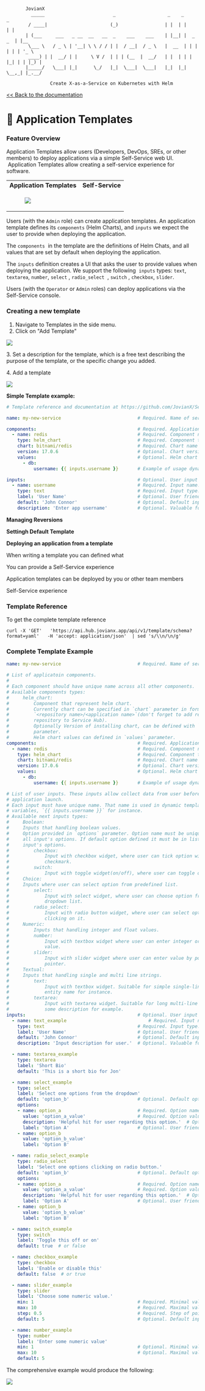 ```shell
       JovianX
         _____                         _                   _    _           _
        / ____|                       (_)                 | |  | |         | |
       | (___     ___   _ __  __   __  _    ___    ___    | |__| |  _   _  | |__
        \___ \   / _ \ | '__| \ \ / / | |  / __|  / _ \   |  __  | | | | | | '_ \
        ____) | |  __/ | |     \ V /  | | | (__  |  __/   | |  | | | |_| | | |_) |
       |_____/   \___| |_|      \_/   |_|  \___|  \___|   |_|  |_|  \__,_| |_.__/

                Create X-as-a-Service on Kubernetes with Helm
```

[\<\< Back to the documentation](README.md)

# 🍱 Application Templates

### Feature Overview

Application Templates allow users (Developers, DevOps, SREs, or other members) to deploy applications via a simple Self-Service web UI.  Application Templates allow creating a self-service experience for software.

<table><tbody><tr><td><strong>Application Templates</strong></td><td><strong>Self-Service</strong></td></tr><tr><td colspan="2"><figure class="image"><img src="https://user-images.githubusercontent.com/2787296/198906162-5aaa83df-7a7b-4ec5-b1e0-3a6f455a010e.png"></figure></td></tr></tbody></table>

Users (with the `Admin` role) can create application templates. An application template defines its `components` (Helm Charts), and `inputs` we expect the user to provide when deploying the application. 

The `components`  in the template are the definitions of Helm Chats, and all values that are set by default when deploying the application.

The `inputs` definition creates a UI that asks the user to provide values when deploying the application. We support the following  `inputs` types: `text`, `textarea`, `number`, `select` , `radio_select`  , `switch` , `checkbox`, `slider`.

Users (with the `Operator` or `Admin` roles) can deploy applications via the Self-Service console.

### **Creating a new template**

1.  Navigate to Templates in the side menu. 
2.  Click on "Add Template"

![](https://user-images.githubusercontent.com/2787296/200311033-990e852e-9194-49e4-9340-3c86098710bc.png)

3\. Set a description for the template, which is a free text describing the purpose of the template, or the specific change you added.

4\. Add a template 

![](https://user-images.githubusercontent.com/2787296/200311419-e6c3100e-41bc-4306-92a9-045c01e0a9e7.png)

**Simple Template example:** 

```yaml
# Template reference and documentation at https://github.com/JovianX/Service-Hub/blob/main/documentation/templates.md

name: my-new-service                            # Required. Name of service.

components:                                     # Required. Application components list.
  - name: redis                                 # Required. Component name.
    type: helm_chart                            # Required. Component type.
    chart: bitnami/redis                        # Required. Chart name in format `<repository name>/<application name>`.
    version: 17.0.6                             # Optional. Chart version to install.
    values:                                     # Optional. Helm chart values to install/update.
      - db:
          username: {{ inputs.username }}       # Example of usage dynamic tempalte variables.

inputs:                                         # Optional. User input list.
  - name: username                              # Required. Input name. Used in template dynamic variables. Must be unique acros all inputs.
    type: text                                  # Required. Input type.
    label: 'User Name'                          # Optional. User friendly short input title.
    default: 'John Connor'                      # Optional. Default input value. Used if was no input from user.
    description: 'Enter app username'           # Optional. Valuable for user description of this input.
```

**Managing Reversions**

**Settingh Default Template**

**Deploying an application from a template**

When writing a template you can defined what 

You can provide a Self-Service experience 

Application templates can be deployed by you or other team members 

Self-Service experience 

### Template Reference

To get the complete template reference

```shell
curl -X 'GET'   'https://api.hub.jovianx.app/api/v1/template/schema?format=yaml'   -H 'accept: application/json'  | sed 's/\\n/\n/g' 
```

### Complete Template Example

```yaml
name: my-new-service                            # Required. Name of service.

# List of applicatoin components.
#
# Each component should have unique name across all other components.
# Available components types:
#     helm_chart:
#         Component that represent helm chart.
#         Currently chart can be specified in `chart` parameter in format
#         `<repository name>/<application name>`(don't forget to add required
#         repository to Service Hub).
#         Optionally Version of installing chart, can be defined with `version`
#         parameter.
#         Helm chart values can defined in `values` parameter.
components:                                     # Required. Application components list.
  - name: redis                                 # Required. Component name.
    type: helm_chart                            # Required. Component type.
    chart: bitnami/redis                        # Required. Chart name in format `<repository name>/<application name>`.
    version: 17.0.6                             # Optional. Chart version to install.
    values:                                     # Optional. Helm chart values to install/update.
      - db:
          username: {{ inputs.username }}       # Example of usage dynamic tempalte variables.

# List of user inputs. These inputs allow collect data from user before
# application launch.
# Each input must have unique name. That name is used in dynamic template
# variables, `{{ inputs.username }}` for instance.
# Available next inputs types:
#     Boolean:
#     Inputs that handling boolean values.
#     Option provided in `options` parameter. Option name must be unique across
#     all input's options. If default option defined it must be in list of
#     input's options.
#         checkbox:
#             Input with checkbox widget, where user can tick option with
#             checkmark.
#         switch:
#             Input with toggle widget(on/off), where user can toggle option.
#     Choice:
#     Inputs where user can select option from predefined list.
#         select:
#             Input with select widget, where user can choose option from
#             dropdown list.
#         radio_select:
#             Input with radio button widget, where user can select option by
#             clicking on it.
#     Numeric:
#         Inputs that handling integer and float values.
#         number:
#             Input with textbox widget where user can enter integer or float
#             value.
#         slider:
#             Input with slider widget where user can enter value by pooling
#             pointer.
#     Textual:
#     Inputs that handling single and multi line strings.
#         text:
#             Input with textbox widget. Suitable for simple single-line string,
#             entity name for instance.
#         textarea:
#             Input with textarea widget. Suitable for long multi-line string,
#             some description for example.
inputs:                                         # Optional. User input list.
  - name: text_example                              # Required. Input name. Used in template dynamic variables. Must be unique acros all inputs.
    type: text                                  # Required. Input type.
    label: 'User Name'                          # Optional. User friendly short input title.
    default: 'John Connor'                      # Optional. Default input value. Used if was no input from user.
    description: 'Input description for user.'  # Optional. Valuable for user description of this input.

  - name: textarea_example
    type: textarea
    label: 'Short Bio'
    default: 'This is a short bio for Jon'

  - name: select_example
    type: select
    label: 'Select one options from the dropdown'
    default: 'option_b'                         # Optional. Default option. Must be in list of input's options.
    options:
    - name: option_a                            # Required. Option name. Must be unique across all input's options.
      value: 'option_a_value'                   # Required. Option value that will put into dynamic template variable(in this case `{{ inputs.select_example }}`).
      description: 'Helpful hit for user regarding this option.'  # Optional. User valuable description what consequences will face user if choose this option.
      label: 'Option A'                         # Optional. User friendly short option title.
    - name: option_b
      value: 'option_b_value'
      label: 'Option B'

  - name: radio_select_example
    type: radio_select
    label: 'Select one options clicking on radio button.'
    default: 'option_b'                         # Optional. Default option. Must be in list of input's options.
    options:
    - name: option_a                            # Required. Option name. Must be unique across all input's options.
      value: 'option_a_value'                   # Required. Option value that will put into dynamic template variable(in this case `{{ inputs.radio_select_example }}`).
      description: 'Helpful hit for user regarding this option.'  # Optional. User valuable description what consequences will face user if choose this option.
      label: 'Option A'                         # Optional. User friendly short option title.
    - name: option_b
      value: 'option_b_value'
      label: 'Option B'

  - name: switch_example
    type: switch
    label: 'Toggle this off or on'
    default: true  # or false

  - name: checkbox_example
    type: checkbox
    label: 'Enable or disable this'
    default: false  # or true

  - name: slider_example
    type: slider
    label: 'Choose some numeric value.'
    min: 1                                      # Required. Minimal value.
    max: 10                                     # Required. Maximal value.
    step: 0.5                                   # Required. Step of pointer.
    default: 5                                  # Optional. Default input value. Must be greater or equal minimal value and less of equal maximal value.

  - name: number_example
    type: number
    label: 'Enter some numeric value'
    min: 1                                      # Optional. Minimal value.
    max: 10                                     # Optional. Maximal value.
    default: 5
```

The comprehensive example would produce the following: 

![](https://user-images.githubusercontent.com/2787296/200312035-a296071a-d841-47dd-9e7d-8abbacef73b7.png)
